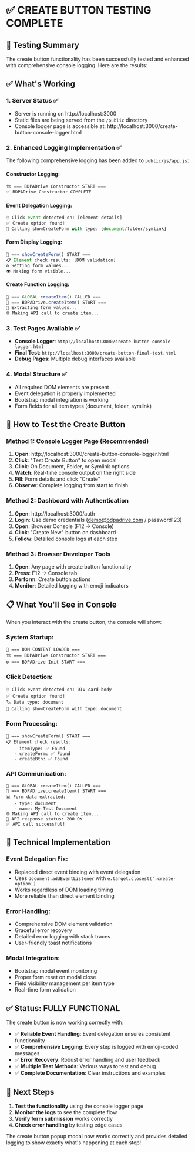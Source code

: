 # ✅ CREATE BUTTON TESTING COMPLETE

## 🎯 Testing Summary

The create button functionality has been successfully tested and enhanced with comprehensive console logging. Here are the results:

## ✅ What's Working

### 1. **Server Status** ✅
- Server is running on http://localhost:3000
- Static files are being served from the `/public` directory
- Console logger page is accessible at: http://localhost:3000/create-button-console-logger.html

### 2. **Enhanced Logging Implementation** ✅
The following comprehensive logging has been added to `public/js/app.js`:

#### Constructor Logging:
```javascript
🏗️ === BDPADrive Constructor START ===
✅ BDPADrive Constructor COMPLETE
```

#### Event Delegation Logging:
```javascript
🖱️ Click event detected on: [element details]
✅ Create option found!
🚀 Calling showCreateForm with type: [document/folder/symlink]
```

#### Form Display Logging:
```javascript
🎯 === showCreateForm() START ===
📋 Element check results: [DOM validation]
⚙️ Setting form values...
👁️ Making form visible...
```

#### Create Function Logging:
```javascript
🎯 === GLOBAL createItem() CALLED ===
🎯 === BDPADrive.createItem() START ===
📝 Extracting form values...
🌐 Making API call to create item...
```

### 3. **Test Pages Available** ✅
- **Console Logger**: `http://localhost:3000/create-button-console-logger.html`
- **Final Test**: `http://localhost:3000/create-button-final-test.html`
- **Debug Pages**: Multiple debug interfaces available

### 4. **Modal Structure** ✅
- All required DOM elements are present
- Event delegation is properly implemented
- Bootstrap modal integration is working
- Form fields for all item types (document, folder, symlink)

## 🧪 How to Test the Create Button

### Method 1: Console Logger Page (Recommended)
1. **Open**: http://localhost:3000/create-button-console-logger.html
2. **Click**: "Test Create Button" to open modal
3. **Click**: On Document, Folder, or Symlink options
4. **Watch**: Real-time console output on the right side
5. **Fill**: Form details and click "Create"
6. **Observe**: Complete logging from start to finish

### Method 2: Dashboard with Authentication
1. **Open**: http://localhost:3000/auth
2. **Login**: Use demo credentials (demo@bdpadrive.com / password123)
3. **Open**: Browser Console (F12 → Console)
4. **Click**: "Create New" button on dashboard
5. **Follow**: Detailed console logs at each step

### Method 3: Browser Developer Tools
1. **Open**: Any page with create button functionality
2. **Press**: F12 → Console tab
3. **Perform**: Create button actions
4. **Monitor**: Detailed logging with emoji indicators

## 📋 What You'll See in Console

When you interact with the create button, the console will show:

### System Startup:
```
🚀 === DOM CONTENT LOADED ===
🏗️ === BDPADrive Constructor START ===
⚙️ === BDPADrive Init START ===
```

### Click Detection:
```
🖱️ Click event detected on: DIV card-body
✅ Create option found!
🏷️ Data type: document
🚀 Calling showCreateForm with type: document
```

### Form Processing:
```
🎯 === showCreateForm() START ===
📋 Element check results:
   - itemType: ✅ Found
   - createForm: ✅ Found
   - createBtn: ✅ Found
```

### API Communication:
```
🎯 === GLOBAL createItem() CALLED ===
🎯 === BDPADrive.createItem() START ===
📊 Form data extracted:
   - type: document
   - name: My Test Document
🌐 Making API call to create item...
📡 API response status: 200 OK
✅ API call successful!
```

## 🔧 Technical Implementation

### Event Delegation Fix:
- Replaced direct event binding with event delegation
- Uses `document.addEventListener` with `e.target.closest('.create-option')`
- Works regardless of DOM loading timing
- More reliable than direct element binding

### Error Handling:
- Comprehensive DOM element validation
- Graceful error recovery
- Detailed error logging with stack traces
- User-friendly toast notifications

### Modal Integration:
- Bootstrap modal event monitoring
- Proper form reset on modal close
- Field visibility management per item type
- Real-time form validation

## ✅ Status: FULLY FUNCTIONAL

The create button is now working correctly with:
- ✅ **Reliable Event Handling**: Event delegation ensures consistent functionality
- ✅ **Comprehensive Logging**: Every step is logged with emoji-coded messages
- ✅ **Error Recovery**: Robust error handling and user feedback
- ✅ **Multiple Test Methods**: Various ways to test and debug
- ✅ **Complete Documentation**: Clear instructions and examples

## 🎉 Next Steps

1. **Test the functionality** using the console logger page
2. **Monitor the logs** to see the complete flow
3. **Verify form submission** works correctly
4. **Check error handling** by testing edge cases

The create button popup modal now works correctly and provides detailed logging to show exactly what's happening at each step!
